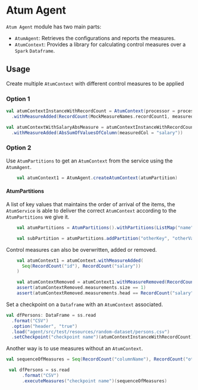 # Atum Agent

`Atum Agent` module has two main parts:
* `AtumAgent`: Retrieves the configurations and reports the measures.
* `AtumContext`:  Provides a library for calculating control measures over a `Spark` `Dataframe`.


## Usage

Create multiple `AtumContext` with different control measures to be applied 

### Option 1
```scala
val atumContextInstanceWithRecordCount = AtumContext(processor = processor)
  .withMeasureAdded(RecordCount(MockMeasureNames.recordCount1, measuredCol = "id"))

val atumContextWithSalaryAbsMeasure = atumContextInstanceWithRecordCount
  .withMeasureAdded(AbsSumOfValuesOfColumn(measuredCol = "salary"))
```

### Option 2 
Use `AtumPartitions` to get an `AtumContext` from the service using the `AtumAgent`.
```scala
    val atumContext1 = AtumAgent.createAtumContext(atumPartition)
```

#### AtumPartitions
A list of key values that maintains the order of arrival of the items, the `AtumService` 
is able to deliver the correct `AtumContext` according to the `AtumPartitions` we give it. 
```scala
    val atumPartitions = AtumPartitions().withPartitions(ListMap("name" -> "partition-name", "country" -> "SA", "gender" -> "female" ))

    val subPartition = atumPartitions.addPartition("otherKey", "otherValue")
```

Control measures can also be overwritten, added or removed.

```scala
    val atumContext1 = atumContext.withMeasureAdded(
      Seq(RecordCount("id"), RecordCount("salary"))
    )

    val atumContextRemoved = atumContext1.withMeasureRemoved(RecordCount("id"))
    assert(atumContextRemoved.measurements.size == 1)
    assert(atumContextRemoved.measurements.head == RecordCount("salary"))
```

Set a checkpoint on a `Dataframe` with an `AtumContext` associated.
```scala
val dfPersons: DataFrame = ss.read
  .format("CSV")
  .option("header", "true")
  .load("agent/src/test/resources/random-dataset/persons.csv")
  .setCheckpoint("checkpoint name")(atumContextInstanceWithRecordCount)
```

Another way is to use measures without an `AtumContext`.
```scala
val sequenceOfMeasures = Seq(RecordCount("columnName"), RecordCount("other columnName"))

 val dfPersons = ss.read
      .format("CSV")
      .executeMeasures("checkpoint name")(sequenceOfMeasures)
```

